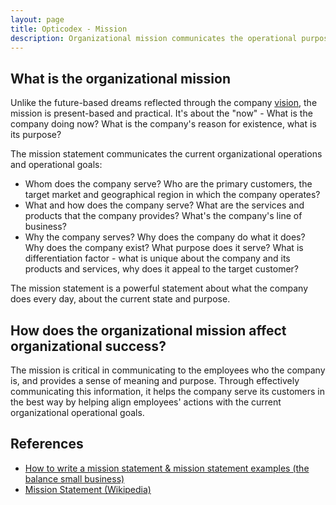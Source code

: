 ```yaml
---
layout: page
title: Opticodex - Mission
description: Organizational mission communicates the operational purpose for high performance IT organizations
---
```


<h2>What is the organizational mission</h2>

Unlike the future-based dreams reflected through the company <a href="{{ site.url }}/codex/vision">vision</a>, the mission is present-based and practical. It's about the "now" - What is the company doing now? What is the company's reason for existence, what is its purpose?

The mission statement communicates the current organizational operations and operational goals:

<ul>
	<li>Whom does the company serve? Who are the primary customers, the target market and geographical region in which the company operates?</li>
	<li>What and how does the company serve? What are the services and products that the company provides? What's the company's line of business?</li>
	<li>Why the company serves? Why does the company do what it does? Why does the company exist? What purpose does it serve? What is differentiation factor - what is unique about the company and its products and services, why does it appeal to the target customer?</li>
</ul>

The mission statement is a powerful statement about what the company does every day, about the current state and purpose.

<h2>How does the organizational mission affect organizational success?</h2>

The mission is critical in communicating to the employees who the company is, and provides a sense of meaning and purpose. Through effectively communicating this information, it helps the company serve its customers in the best way by helping align employees' actions with the current organizational operational goals.

<h2>References</h2>

<ul>
	<li><a href="https://www.thebalancesmb.com/how-to-write-a-mission-statement-2948001 " target="_blank">How to write a mission statement & mission statement examples (the balance small business)</a></li>
	<li><a href="https://en.m.wikipedia.org/wiki/Mission_statement" target="_blank">Mission Statement (Wikipedia)</a></li>
</ul>